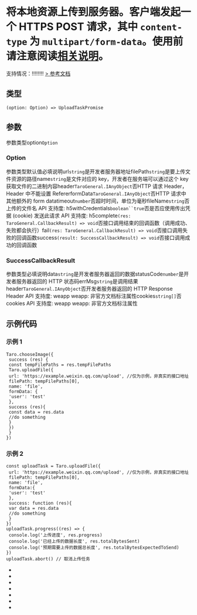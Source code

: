 # 将本地资源上传到服务器。客户端发起一个 HTTPS POST 请求，其中 `content-type` 为 `multipart/form-data`。使用前请注意阅读[相关说明](https://developers.weixin.qq.com/miniprogram/dev/framework/ability/network.html)。
支持情况：!!!!!!!!
[> 参考文档
](https://developers.weixin.qq.com/miniprogram/dev/api/network/upload/wx.uploadFile.html)
## 类型[​](uploadFile.html#类型)
```tsx
(option: Option) => UploadTaskPromise
```

## 参数[​](uploadFile.html#参数)
参数类型option`Option`
### Option[​](uploadFile.html#option)
参数类型默认值必填说明url`string`是开发者服务器地址filePath`string`是要上传文件资源的路径name`string`是文件对应的 key，开发者在服务端可以通过这个 key 获取文件的二进制内容header`TaroGeneral.IAnyObject`否HTTP 请求 Header，Header 中不能设置 RefererformData`TaroGeneral.IAnyObject`否HTTP 请求中其他额外的 form datatimeout`number`否超时时间，单位为毫秒fileName`string`否上传的文件名
API 支持度: h5withCredentials`boolean``true`否是否应使用传出凭据 (cookie) 发送此请求
API 支持度: h5complete`(res: TaroGeneral.CallbackResult) => void`否接口调用结束的回调函数（调用成功、失败都会执行）fail`(res: TaroGeneral.CallbackResult) => void`否接口调用失败的回调函数success`(result: SuccessCallbackResult) => void`否接口调用成功的回调函数
### SuccessCallbackResult[​](uploadFile.html#successcallbackresult)
参数类型必填说明data`string`是开发者服务器返回的数据statusCode`number`是开发者服务器返回的 HTTP 状态码errMsg`string`是调用结果header`TaroGeneral.IAnyObject`否开发者服务器返回的 HTTP Response Header
API 支持度: weapp
weapp: 非官方文档标注属性cookies`string[]`否cookies
API 支持度: weapp
weapp: 非官方文档标注属性
## 示例代码[​](uploadFile.html#示例代码)
### 示例 1[​](uploadFile.html#示例-1)
```tsx
Taro.chooseImage({
 success (res) {
 const tempFilePaths = res.tempFilePaths
 Taro.uploadFile({
 url: 'https://example.weixin.qq.com/upload', //仅为示例，非真实的接口地址
 filePath: tempFilePaths[0],
 name: 'file',
 formData: {
 'user': 'test'
 },
 success (res){
 const data = res.data
 //do something
 }
 })
 }
})
```

### 示例 2[​](uploadFile.html#示例-2)
```tsx
const uploadTask = Taro.uploadFile({
 url: 'https://example.weixin.qq.com/upload', //仅为示例，非真实的接口地址
 filePath: tempFilePaths[0],
 name: 'file',
 formData:{
 'user': 'test'
 },
 success: function (res){
 var data = res.data
 //do something
 }
})
uploadTask.progress((res) => {
 console.log('上传进度', res.progress)
 console.log('已经上传的数据长度', res.totalBytesSent)
 console.log('预期需要上传的数据总长度', res.totalBytesExpectedToSend)
})
uploadTask.abort() // 取消上传任务
```

- 
- 

- 
- 

- 

- 
-

